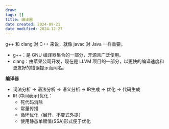 ```yaml
---
draw:
tags: []
title: 编译器
date created: 2024-09-21
date modified: 2024-12-27
---
```


g++ 和 clang 对 C++ 来说，就像 javac 对 Java 一样重要。

- g++：是 GNU 编译器集合的一部分，开源且广泛使用。
- clang：由苹果公司开发，现在是 LLVM 项目的一部分，以更快的编译速度和更友好的错误提示而闻名。


**编译器**
- 词法分析 -> 语法分析 -> 语义分析 -> IR生成 -> 优化 -> 代码生成
- IR (中间表示)优化：
    - 死代码消除
    - 常量传播
    - 循环优化（展开、不变式外提）
    - 使用静态单赋值(SSA)形式便于优化
